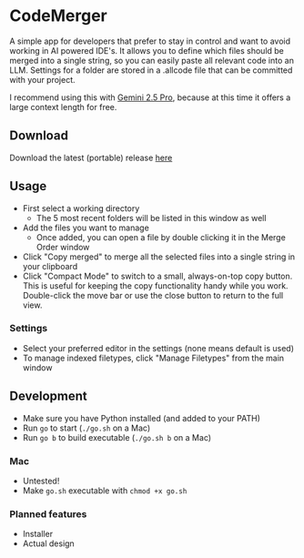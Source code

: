 # CodeMerger

A simple app for developers that prefer to stay in control and want to avoid working in AI powered IDE's. It allows you to define which files should be merged into a single string, so you can easily paste all relevant code into an LLM. Settings for a folder are stored in a .allcode file that can be committed with your project.

I recommend using this with [Gemini 2.5 Pro](https://aistudio.google.com/prompts/new_chat), because at this time it offers a large context length for free.

## Download

Download the latest (portable) release [here](https://github.com/DrSiemer/codemerger/releases)

## Usage

- First select a working directory
    - The 5 most recent folders will be listed in this window as well
- Add the files you want to manage
    - Once added, you can open a file by double clicking it in the Merge Order window
- Click "Copy merged" to merge all the selected files into a single string in your clipboard
- Click "Compact Mode" to switch to a small, always-on-top copy button. This is useful for keeping the copy functionality handy while you work. Double-click the move bar or use the close button to return to the full view.

### Settings

- Select your preferred editor in the settings (none means default is used)
- To manage indexed filetypes, click "Manage Filetypes" from the main window

## Development

- Make sure you have Python installed (and added to your PATH)
- Run `go` to start (`./go.sh` on a Mac)
- Run `go b` to build executable (`./go.sh b` on a Mac)

### Mac

- Untested!
- Make `go.sh` executable with `chmod +x go.sh`

### Planned features

- Installer
- Actual design